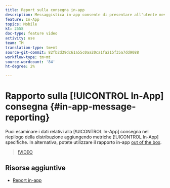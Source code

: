```yaml
---
title: Report sulla consegna in-app
description: Messaggistica in-app consente di presentare all'utente messaggi in-app contestualmente pertinenti in risposta al comportamento in tempo reale di un cliente all'interno dell'applicazione mobile.
feature: In-App
topics: Mobile
kt: 2558
doc-type: feature video
activity: use
team: TM
translation-type: tm+mt
source-git-commit: 82fb2d39dc61a55c0aa20ca1fa215f35a7dd9088
workflow-type: tm+mt
source-wordcount: '84'
ht-degree: 2%

---
```


# Rapporto sulla [!UICONTROL In-App] consegna {#in-app-message-reporting}

Puoi esaminare i dati relativi alla [!UICONTROL In-App] consegna nel riepilogo della distribuzione aggiungendo metriche [!UICONTROL In-App] specifiche. In alternativa, potete utilizzare il rapporto in-app [out of the box](https://docs.adobe.com/content/help/en/campaign-standard/using/reporting/list-of-reports/in-app-report.html).

>[!VIDEO](https://video.tv.adobe.com/v/26412?quality=12)

## Risorse aggiuntive

* [Report in-app](https://docs.adobe.com/content/help/en/campaign-standard/using/reporting/list-of-reports/in-app-report.html)
